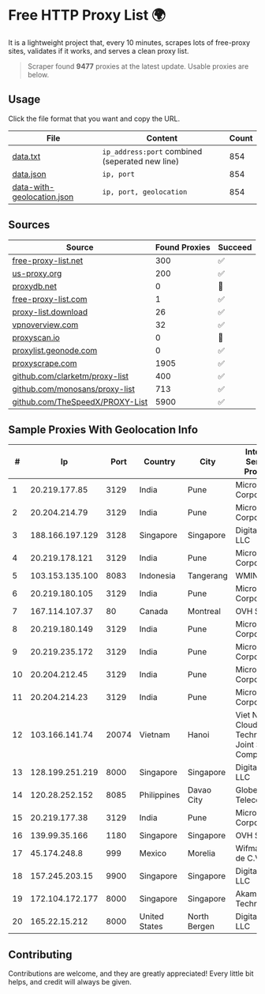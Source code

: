 
# Free HTTP Proxy List 🌍

It is a lightweight project that, every 10 minutes, scrapes lots of free-proxy sites, validates if it works, and serves a clean proxy list.


> Scraper found **9477** proxies at the latest update. Usable proxies are below.

## Usage

Click the file format that you want and copy the URL.


|File|Content|Count|
|----|-------|-----|
|[data.txt](https://raw.githubusercontent.com/themiralay/Proxy-List-World/master/data.txt)|`ip_address:port` combined (seperated new line)|854|
|[data.json](https://raw.githubusercontent.com/themiralay/Proxy-List-World/master/data.json)|`ip, port`|854|
|[data-with-geolocation.json](https://raw.githubusercontent.com/themiralay/Proxy-List-World/master/data-with-geolocation.json)|`ip, port, geolocation`|854|

## Sources

|Source|Found Proxies|Succeed|
|------|-------------|-------|
|[free-proxy-list.net](https://free-proxy-list.net)|300|✅|
|[us-proxy.org](https://www.us-proxy.org)|200|✅|
|[proxydb.net](http://proxydb.net)|0|🚫|
|[free-proxy-list.com](https://free-proxy-list.com/?page=&port=&type%5B%5D=http&type%5B%5D=https&up_time=0&search=Search)|1|✅|
|[proxy-list.download](https://www.proxy-list.download/HTTP)|26|✅|
|[vpnoverview.com](https://vpnoverview.com/privacy/anonymous-browsing/free-proxy-servers)|32|✅|
|[proxyscan.io](https://www.proxyscan.io)|0|🚫|
|[proxylist.geonode.com](https://proxylist.geonode.com/api/proxy-list?limit=300&page=1&sort_by=lastChecked&sort_type=desc&protocols=http,https)|0|✅|
|[proxyscrape.com](https://api.proxyscrape.com/v2/?request=displayproxies&protocol=http&timeout=10000&country=all&ssl=all&anonymity=all)|1905|✅|
|[github.com/clarketm/proxy-list](https://raw.githubusercontent.com/clarketm/proxy-list/master/proxy-list-raw.txt)|400|✅|
|[github.com/monosans/proxy-list](https://raw.githubusercontent.com/monosans/proxy-list/main/proxies/http.txt)|713|✅|
|[github.com/TheSpeedX/PROXY-List](https://raw.githubusercontent.com/TheSpeedX/PROXY-List/master/http.txt)|5900|✅|


## Sample Proxies With Geolocation Info

|#|Ip|Port|Country|City|Internet Service Provider|
|-|--|----|-------|----|-------------------------|
|1|20.219.177.85|3129|India|Pune|Microsoft Corporation|
|2|20.204.214.79|3129|India|Pune|Microsoft Corporation|
|3|188.166.197.129|3128|Singapore|Singapore|DigitalOcean, LLC|
|4|20.219.178.121|3129|India|Pune|Microsoft Corporation|
|5|103.153.135.100|8083|Indonesia|Tangerang|WMINET|
|6|20.219.180.105|3129|India|Pune|Microsoft Corporation|
|7|167.114.107.37|80|Canada|Montreal|OVH SAS|
|8|20.219.180.149|3129|India|Pune|Microsoft Corporation|
|9|20.219.235.172|3129|India|Pune|Microsoft Corporation|
|10|20.204.212.45|3129|India|Pune|Microsoft Corporation|
|11|20.204.214.23|3129|India|Pune|Microsoft Corporation|
|12|103.166.141.74|20074|Vietnam|Hanoi|Viet NAM Cloud Technology Joint Stock Company|
|13|128.199.251.219|8000|Singapore|Singapore|DigitalOcean, LLC|
|14|120.28.252.152|8085|Philippines|Davao City|Globe Telecom|
|15|20.219.177.38|3129|India|Pune|Microsoft Corporation|
|16|139.99.35.166|1180|Singapore|Singapore|OVH SAS|
|17|45.174.248.8|999|Mexico|Morelia|Wifmax S.A de C.V.|
|18|157.245.203.15|9900|Singapore|Singapore|DigitalOcean, LLC|
|19|172.104.172.177|8000|Singapore|Singapore|Akamai Technologies|
|20|165.22.15.212|8000|United States|North Bergen|DigitalOcean, LLC|



## Contributing

Contributions are welcome, and they are greatly appreciated! Every
little bit helps, and credit will always be given.

